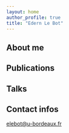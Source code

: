 ```yaml
---
layout: home
author_profile: true
title: "Edern Le Bot"
---
```


## About me 

## Publications 

<script src="https://bibbase.org/show?bib=https://raw.githubusercontent.com/elebot4/elebot4/main/publications.bib&jsonp=1&hidemenu=true&titleLinks=True"></script>

## Talks 

## Contact infos

elebot@u-bordeaux.fr

<!--
**elebot4/elebot4** is a ✨ _special_ ✨ repository because its `README.md` (this file) appears on your GitHub profile.

Here are some ideas to get you started:

- 🔭 I’m currently working on ...
- 🌱 I’m currently learning ...
- 👯 I’m looking to collaborate on ...
- 🤔 I’m looking for help with ...
- 💬 Ask me about ...
- 📫 How to reach me: ...
- 😄 Pronouns: ...
- ⚡ Fun fact: ...
-->
